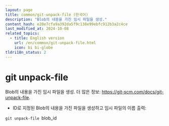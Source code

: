 ```yaml
---
layout: page
title: common/git-unpack-file (한국어)
description: "Blob의 내용을 가진 임시 파일을 생성."
content_hash: e20e7cfa9a392da5f9c138e99ebfc912b3a2c4ce
last_modified_at: 2024-10-08
related_topics:
  - title: English version
    url: /en/common/git-unpack-file.html
    icon: bi bi-globe
tldri18n_status: 2
---
```

# git unpack-file

Blob의 내용을 가진 임시 파일을 생성.
더 많은 정보: <https://git-scm.com/docs/git-unpack-file>.

- ID로 지정된 Blob의 내용을 가진 파일을 생성하고 임시 파일의 이름 출력:

`git unpack-file `<span class="tldr-var badge badge-pill bg-dark-lm bg-white-dm text-white-lm text-dark-dm font-weight-bold">blob_id</span>
